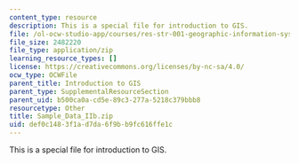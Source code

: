 ```yaml
---
content_type: resource
description: This is a special file for introduction to GIS.
file: /ol-ocw-studio-app/courses/res-str-001-geographic-information-system-gis-tutorial-january-iap-2016/def0c1483f1ad7da6f9bb9fc616ffe1c_Sample_Data_IIb.zip
file_size: 2482220
file_type: application/zip
learning_resource_types: []
license: https://creativecommons.org/licenses/by-nc-sa/4.0/
ocw_type: OCWFile
parent_title: Introduction to GIS
parent_type: SupplementalResourceSection
parent_uid: b500ca0a-cd5e-89c3-277a-5218c379bbb8
resourcetype: Other
title: Sample_Data_IIb.zip
uid: def0c148-3f1a-d7da-6f9b-b9fc616ffe1c
---
```

This is a special file for introduction to GIS.